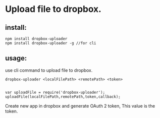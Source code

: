 Upload file to dropbox. 
========================

install:
------
  ```
npm install dropbox-uploader
npm install dropbox-uploader -g //for cli
   ```
usage:
------
  use cli command to upload file to dropbox.
  
    dropbox-uploader <localFilePath> <remotePath> <token>
    
      
 ```

 var uploadFile = require('dropbox-uploader');
 uploadFile(localFilePath,remotePath,token,callback);
```
  
Create new app in dropbox and generate  OAuth 2 token, This value is the token. 
  
  
